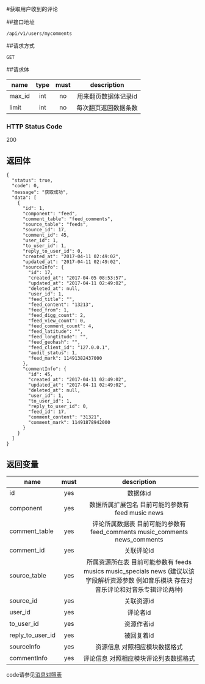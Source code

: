 #获取用户收到的评论

##接口地址

```
/api/v1/users/mycomments
```

##请求方式

```
GET
```
##请求体

| name     | type     | must     | description |
|----------|:--------:|:--------:|:-----------:|
| max_id   | int      | no       | 用来翻页数据体记录id |
| limit    | int      | no       | 每次翻页返回数据条数 |

### HTTP Status Code

200

## 返回体

```
{
  "status": true,
  "code": 0,
  "message": "获取成功",
  "data": [
    {
      "id": 1,
      "component": "feed",
      "comment_table": "feed_comments",
      "source_table": "feeds",
      "source_id": 17,
      "comment_id": 45,
      "user_id": 1,
      "to_user_id": 1,
      "reply_to_user_id": 0,
      "created_at": "2017-04-11 02:49:02",
      "updated_at": "2017-04-11 02:49:02",
      "sourceInfo": {
        "id": 17,
        "created_at": "2017-04-05 08:53:57",
        "updated_at": "2017-04-11 02:49:02",
        "deleted_at": null,
        "user_id": 1,
        "feed_title": "",
        "feed_content": "13213",
        "feed_from": 1,
        "feed_digg_count": 2,
        "feed_view_count": 0,
        "feed_comment_count": 4,
        "feed_latitude": "",
        "feed_longtitude": "",
        "feed_geohash": "",
        "feed_client_id": "127.0.0.1",
        "audit_status": 1,
        "feed_mark": 11491382437000
      },
      "commentInfo": {
        "id": 45,
        "created_at": "2017-04-11 02:49:02",
        "updated_at": "2017-04-11 02:49:02",
        "deleted_at": null,
        "user_id": 1,
        "to_user_id": 1,
        "reply_to_user_id": 0,
        "feed_id": 17,
        "comment_content": "31321",
        "comment_mark": 11491878942000
      }
    }
  ]
}
```

## 返回变量

| name              | must     | description |
|-------------------|:--------:|:-----------:|
| id                | yes      | 数据体id |
| component         | yes      | 数据所属扩展包名 目前可能的参数有 feed music news |
| comment_table     | yes      | 评论所属数据表 目前可能的参数有 feed_comments music_comments news_comments|
| comment_id        | yes      | 关联评论id  |
| source_table      | yes      | 所属资源所在表 目前可能参数有 feeds musics music_specials news (建议以该字段解析资源参数 例如音乐模块 存在对音乐评论和对音乐专辑评论两种) |
| source_id         | yes      | 关联资源id  |
| user_id           | yes      | 评论者id    |
| to_user_id        | yes      | 资源作者id  |
| reply_to_user_id  | yes      | 被回复着id  |
| sourceInfo        | yes      | 资源信息  对照相应模块数据格式   |
| commentInfo       | yes      | 评论信息  对照相应模块评论列表数据格式  | 

code请参见[消息对照表](消息对照表.md)